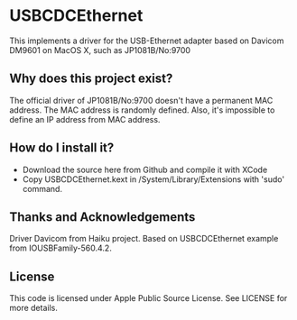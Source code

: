 USBCDCEthernet
==============

This implements a driver for the USB-Ethernet adapter based on Davicom DM9601 on MacOS X, such as JP1081B/No:9700

Why does this project exist?
----------------------------

The official driver of JP1081B/No:9700 doesn't have a permanent MAC address. The MAC address is randomly defined. Also, it's impossible to define an IP address from MAC address.

How do I install it?
--------------------

- Download the source here from Github and compile it with XCode
- Copy USBCDCEthernet.kext in /System/Library/Extensions with 'sudo' command.

Thanks and Acknowledgements
---------------------------

Driver Davicom from Haiku project.
Based on USBCDCEthernet example from IOUSBFamily-560.4.2.

License
-------

This code is licensed under Apple Public Source License. See LICENSE for more details.


